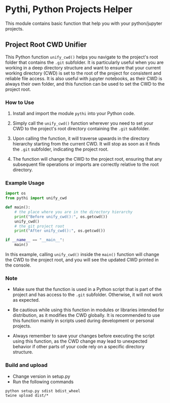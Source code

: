# Pythi, Python Projects Helper

This module contains basic function that help you with your python/jupyter projects.

## Project Root CWD Unifier

This Python function `unify_cwd()` helps you navigate to the project's root folder that contains the `.git` subfolder. It is particularly useful when you are working in a deep directory structure and want to ensure that your current working directory (CWD) is set to the root of the project for consistent and reliable file access. It is also useful with jupyter notebooks, as their CWD is always their own folder, and this function can be used to set the CWD to the project root.

### How to Use

1. Install and import the module `pythi` into your Python code.

2. Simply call the `unify_cwd()` function wherever you need to set your CWD to the project's root directory containing the `.git` subfolder.

3. Upon calling the function, it will traverse upwards in the directory hierarchy starting from the current CWD. It will stop as soon as it finds the `.git` subfolder, indicating the project root.

4. The function will change the CWD to the project root, ensuring that any subsequent file operations or imports are correctly relative to the root directory.

### Example Usage

```python
import os
from pythi import unify_cwd

def main():
    # the place where you are in the directory hierarchy
    print("Before unify_cwd():", os.getcwd())
    unify_cwd()
    # the git project root
    print("After unify_cwd():", os.getcwd())

if __name__ == "__main__":
    main()
```

In this example, calling `unify_cwd()` inside the `main()` function will change the CWD to the project root, and you will see the updated CWD printed in the console.

### Note

- Make sure that the function is used in a Python script that is part of the project and has access to the `.git` subfolder. Otherwise, it will not work as expected.

- Be cautious while using this function in modules or libraries intended for distribution, as it modifies the CWD globally. It is recommended to use this function mainly in scripts used during development or personal projects.

- Always remember to save your changes before executing the script using this function, as the CWD change may lead to unexpected behavior if other parts of your code rely on a specific directory structure.

### Build and upload

- Change version in setup.py
- Run the following commands
```
python setup.py sdist bdist_wheel
twine upload dist/*
```

